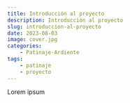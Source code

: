 ```yaml
---
title: Introducción al proyecto
description: Introducción al proyecto
slug: introduccion-al-proyecto
date: 2023-08-03
image: cover.jpg
categories:
    - Patinaje-Ardiente
tags:
    - patinaje
    - proyecto
---
```


Lorem ipsum